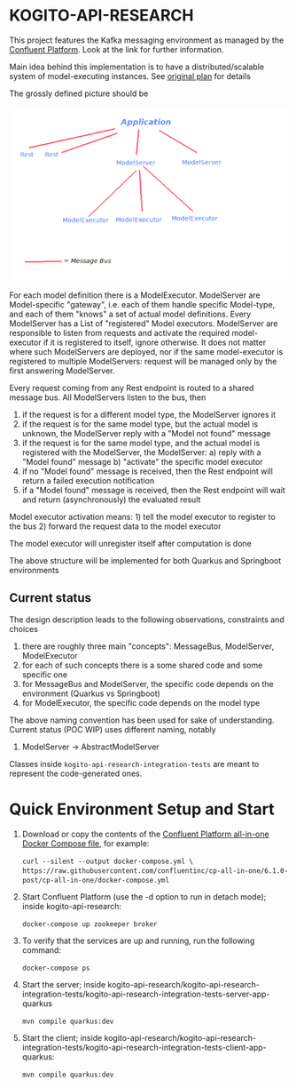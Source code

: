 KOGITO-API-RESEARCH
===================

This project features the Kafka messaging environment as managed by the [Confluent Platform](https://docs.confluent.io/platform/current/quickstart/ce-docker-quickstart.html). Look at the link for further information.

Main idea behind this implementation is to have a distributed/scalable system of model-executing instances.
See [original plan](https://docs.google.com/document/d/1JUTi4c2w_oASgU_kaxUDYdLfpAbN3DyQ05gFvomh-Ss/) for details

The grossly defined picture should be 

![Overall design](./OverallDesign.png)

For each model definition there is a ModelExecutor.
ModelServer are Model-specific "gateway", i.e. each of them handle specific Model-type, and each of them "knows" a set of actual model definitions.
Every ModelServer has a List of "registered" Model executors.
ModelServer are responsible to listen from requests and activate the required model-executor if it is registered to itself, ignore otherwise.
It does not matter where such ModelServers are deployed, nor if the same model-executor is registered to multiple ModelServers: request will be managed only by the first answering ModelServer.

Every request coming from any Rest endpoint is routed to a shared message bus.
All ModelServers listen to the bus, then

1) if the request is for a different model type, the ModelServer ignores it
2) if the request is for the same model type, but the actual model is unknown, the ModelServer reply with a "Model not found" message
3) if the request is for the same model type, and the actual model is registered with the ModelServer, the ModelServer:
   a) reply with a "Model found" message
   b) "activate" the specific model executor
4) if no "Model found" message is received, then the Rest endpoint will return a failed execution notification
5) if a "Model found" message is received, then the Rest endpoint will wait and return (asynchronously) the evaluated result

Model executor activation means:
    1) tell the model executor to register to the bus
    2) forward the request data to the model executor

The model executor will unregister itself after computation is done

The above structure will be implemented for both Quarkus and Springboot environments

Current status
--------------

The design description leads to the following observations, constraints and choices

1) there are roughly three main "concepts": MessageBus, ModelServer, ModelExecutor
2) for each of such concepts there is a some shared code and some specific one
3) for MessageBus and ModelServer, the specific code depends on the environment (Quarkus vs Springboot)
4) for ModelExecutor, the specific code depends on the model type

The above naming convention has been used for sake of understanding. Current status (POC WIP) uses different naming, notably

1) ModelServer -> AbstractModelServer

Classes inside `kogito-api-research-integration-tests` are meant to represent the code-generated ones.

Quick Environment Setup and Start
=================================

1) Download or copy the contents of the [Confluent Platform all-in-one Docker Compose file](https://raw.githubusercontent.com/confluentinc/cp-all-in-one/6.1.0-post/cp-all-in-one/docker-compose.yml), for example:

   `curl --silent --output docker-compose.yml \
   https://raw.githubusercontent.com/confluentinc/cp-all-in-one/6.1.0-post/cp-all-in-one/docker-compose.yml`

2) Start Confluent Platform (use the -d option to run in detach mode); inside kogito-api-research:

   `docker-compose up zookeeper broker`

3) To verify that the services are up and running, run the following command:

   `docker-compose ps`

4) Start the server; inside kogito-api-research/kogito-api-research-integration-tests/kogito-api-research-integration-tests-server-app-quarkus

   `mvn compile quarkus:dev`

5) Start the client; inside kogito-api-research/kogito-api-research-integration-tests/kogito-api-research-integration-tests-client-app-quarkus:

   `mvn compile quarkus:dev`








